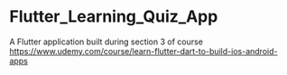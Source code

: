 # Flutter_Learning_Quiz_App
A Flutter application built during section 3 of course https://www.udemy.com/course/learn-flutter-dart-to-build-ios-android-apps
